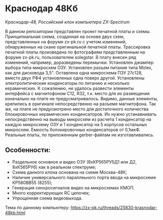 # Краснодар 48Кб

*Краснодар-48, Российский клон компьютера  ZX-Spectrum*

В данном репозитории представлен проект печатной платы и схемы. 
Принципиальная схема, созданная на основе двух схем, представленных на форуме zx-pk.ru с учетом изменений, обнаруженных на скане оригинальной печатной платы.
Трассировка печатной платы произведена по фотографиям представленным на форуме zx-pk.ru, пользователем solegstar.
В плату внесен ряд изменений, например, доразведены перемычки. Установлен джампер выбора типа микросхем ОЗУ. Установлен разъем питания типа Molex, как для дисковода 3,5". Оставлена одна микросхема ПЗУ 27с128, вместо двух РФ4 установленых одна поверх другой. Установлены электролитические конденсаторы по питанию и несколько керамических. К сожалению, не удалось развести элементы интерфейса с магнитофоном C12, R32, т.к. место для их размещения изначально на плате не предусматривалось. Видимо, данные элементы, крепились в оригинале непосредственно на разъеме магнитофона.
Так же, на плате не предусмотрено место для достаточного количества блокировочных керамических конденсаторов. Их нужно устанавнивать непосредственно на выводы микросхем из расчета 1 конденсатор на каждую микросхему ОЗУ и 1 конденсатор на 5 корпусов остальных микросхем. Емкость болокировочных конденсаторов от 0,1мкФ.  
Реальные платы, по приложенным gerber-файлам не изготавливались.


## Особенности:
- Раздельное основное и видео ОЗУ (8хКР565РУ5Д1 или Д2, 8хК565РУ6) как в реальном спектруме; 
- Схема данного клона основана на схеме Москва-48К;
- Наличие универсального параллеьного порта ввода на микросхеме КР580ВВ55 (8255);
- Генерация синхросигналов видео на микросхемах КМОП.
- Много корректирующих RC цепочек;
- Упрощенная схема видеовыхода.

Тема по данному компьютеру: https://zx-pk.ru/threads/25830-krasnodar-48kb.html
